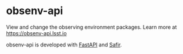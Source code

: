 # obsenv-api

View and change the observing environment packages.
Learn more at https://obsenv-api.lsst.io

obsenv-api is developed with [FastAPI](https://fastapi.tiangolo.com) and [Safir](https://safir.lsst.io).
